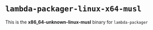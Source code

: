 # `lambda-packager-linux-x64-musl`

This is the **x86_64-unknown-linux-musl** binary for `lambda-packager`
